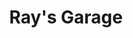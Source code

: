 ---
title: "Ray's Garage"
url: /smithfield/rays-garage-south-brightleaf-boulevard/
shop: car repair
---